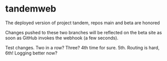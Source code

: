 # tandemweb
The deployed version of project tandem, repos main and beta are honored

Changes pushed to these two branches will be reflected on the beta site as soon as GitHub invokes the webhook (a few seconds).

Test changes. Two in a row? Three? 4th time for sure. 5th. Routing is hard, 6th! Logging better now?
